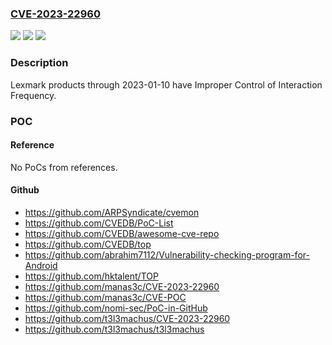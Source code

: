 ### [CVE-2023-22960](https://cve.mitre.org/cgi-bin/cvename.cgi?name=CVE-2023-22960)
![](https://img.shields.io/static/v1?label=Product&message=n%2Fa&color=blue)
![](https://img.shields.io/static/v1?label=Version&message=n%2Fa&color=blue)
![](https://img.shields.io/static/v1?label=Vulnerability&message=n%2Fa&color=brighgreen)

### Description

Lexmark products through 2023-01-10 have Improper Control of Interaction Frequency.

### POC

#### Reference
No PoCs from references.

#### Github
- https://github.com/ARPSyndicate/cvemon
- https://github.com/CVEDB/PoC-List
- https://github.com/CVEDB/awesome-cve-repo
- https://github.com/CVEDB/top
- https://github.com/abrahim7112/Vulnerability-checking-program-for-Android
- https://github.com/hktalent/TOP
- https://github.com/manas3c/CVE-2023-22960
- https://github.com/manas3c/CVE-POC
- https://github.com/nomi-sec/PoC-in-GitHub
- https://github.com/t3l3machus/CVE-2023-22960
- https://github.com/t3l3machus/t3l3machus

